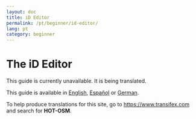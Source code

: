 ```yaml
---
layout: doc
title: iD Editor
permalink: /pt/beginner/id-editor/
lang: pt
category: beginner
---
```


The iD Editor
=============

This guide is currently unavailable. It is being translated.

This guide is available in [English](/en/beginner/id-editor/), [Español](/es/beginner/id-editor/) or [German](/de/beginner/id-editor/).  


To help produce translations for this site, go to <https://www.transifex.com> and search for **HOT-OSM**.
